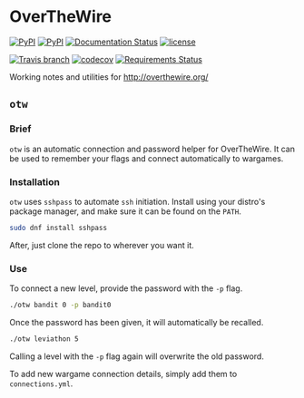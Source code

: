 # OverTheWire

[![PyPI](https://img.shields.io/pypi/v/OverTheWire.svg)](https://pypi.python.org/pypi/OverTheWire)
[![PyPI](https://img.shields.io/pypi/pyversions/OverTheWire.svg)](https://pypi.python.org/pypi/OverTheWire)
[![Documentation Status](https://readthedocs.org/projects/OverTheWire/badge/?version=master)](http://OverTheWire.readthedocs.io/en/master/?badge=master)
[![license](https://img.shields.io/github/license/tommilligan/OverTheWire.svg)](https://pypi.python.org/pypi/OverTheWire)

[![Travis branch](https://img.shields.io/travis/tommilligan/OverTheWire/develop.svg)](https://travis-ci.org/tommilligan/OverTheWire)
[![codecov](https://codecov.io/gh/tommilligan/OverTheWire/branch/develop/graph/badge.svg)](https://codecov.io/gh/tommilligan/OverTheWire)
[![Requirements Status](https://requires.io/github/tommilligan/OverTheWire/requirements.svg?branch=develop)](https://requires.io/github/tommilligan/OverTheWire/requirements/?branch=develop)

Working notes and utilities for http://overthewire.org/


## `otw`

### Brief

`otw` is an automatic connection and password helper for OverTheWire.
It can be used to remember your flags and connect automatically to wargames.


### Installation

`otw` uses `sshpass` to automate `ssh` initiation. Install using your distro's package manager, and make sure it can be found on the `PATH`.

```bash
sudo dnf install sshpass
```

After, just clone the repo to wherever you want it.


### Use

To connect a new level, provide the password with the `-p` flag.

```bash
./otw bandit 0 -p bandit0
```

Once the password has been given, it will automatically be recalled.

```bash
./otw leviathon 5
```

Calling a level with the `-p` flag again will overwrite the old password.

To add new wargame connection details, simply add them to `connections.yml`.

